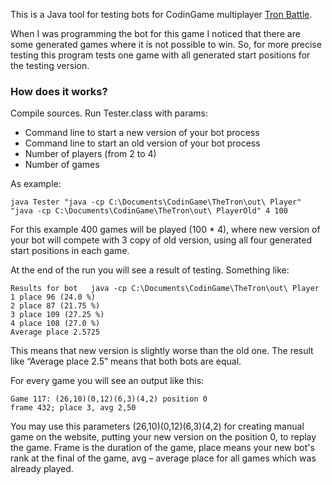 This is a Java tool for testing bots for CodinGame multiplayer <a href="https://www.codingame.com/multiplayer/bot-programming/tron-battle">Tron Battle</a>. 

When I was programming the bot for this game I noticed that there are some generated games where it is not possible to win. So, for more precise testing this program tests one game with all generated start positions for the testing version.

<h3>How does it works?</h3>
Compile sources. Run Tester.class with params:
<ul>
<li>Command line to start a new version of your bot process 
<li>Command line to start an old version of your bot process 
<li>Number of players (from 2 to 4)
<li>Number of games
</ul>

As example: 
<pre><code>java Tester "java -cp C:\Documents\CodinGame\TheTron\out\ Player" "java -cp C:\Documents\CodinGame\TheTron\out\ PlayerOld" 4 100
</code></pre>
For this example 400 games will be played (100 * 4), where new version of your bot will compete with 3 copy of old version, using all four generated start positions in each game.

At the end of the run you will see a result of testing. Something like:
<pre><code>Results for bot   java -cp C:\Documents\CodinGame\TheTron\out\ Player
1 place 96 (24.0 %)
2 place 87 (21.75 %)
3 place 109 (27.25 %)
4 place 108 (27.0 %)
Average place 2.5725
</code></pre>

This means that new version is slightly worse than the old one.
The result like “Average place 2.5” means that both bots are equal.

For every game you will see an output like this:
<pre><code>Game 117: (26,10)(0,12)(6,3)(4,2) position 0
frame 432; place 3, avg 2,50</code></pre>

You may use this parameters (26,10)(0,12)(6,3)(4,2) for creating manual game on the website, putting your new version on the position 0, to replay the game. 
Frame is the duration of the game, place means your new bot's rank at the final of the game, avg – average place for all games which was already played.
